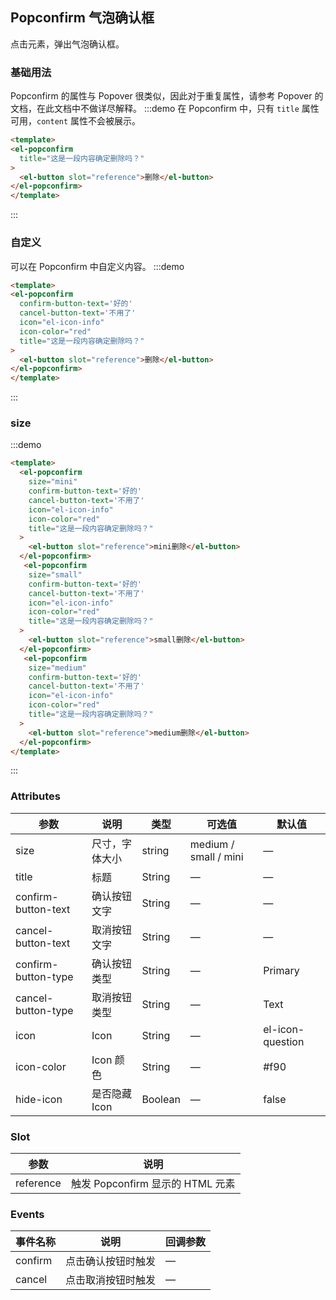 <!--
 * @Descripttion: 
 * @Author: pengpeng
 * @Date: 2021-04-19 14:14:06
 * @LastEditors: pengpeng
 * @LastEditTime: 2021-04-22 14:40:57
-->
## Popconfirm 气泡确认框

点击元素，弹出气泡确认框。

### 基础用法

Popconfirm 的属性与 Popover 很类似，因此对于重复属性，请参考 Popover 的文档，在此文档中不做详尽解释。
:::demo 在 Popconfirm 中，只有 `title` 属性可用，`content` 属性不会被展示。
```html
<template>
<el-popconfirm
  title="这是一段内容确定删除吗？"
>
  <el-button slot="reference">删除</el-button>
</el-popconfirm>
</template>
````
:::

### 自定义

可以在 Popconfirm 中自定义内容。
:::demo
```html
<template>
<el-popconfirm
  confirm-button-text='好的'
  cancel-button-text='不用了'
  icon="el-icon-info"
  icon-color="red"
  title="这是一段内容确定删除吗？"
>
  <el-button slot="reference">删除</el-button>
</el-popconfirm>
</template>
```
:::

### size

:::demo
```html
<template>
  <el-popconfirm
    size="mini"
    confirm-button-text='好的'
    cancel-button-text='不用了'
    icon="el-icon-info"
    icon-color="red"
    title="这是一段内容确定删除吗？"
  >
    <el-button slot="reference">mini删除</el-button>
  </el-popconfirm>
   <el-popconfirm
    size="small"
    confirm-button-text='好的'
    cancel-button-text='不用了'
    icon="el-icon-info"
    icon-color="red"
    title="这是一段内容确定删除吗？"
  >
    <el-button slot="reference">small删除</el-button>
  </el-popconfirm>
   <el-popconfirm
    size="medium"
    confirm-button-text='好的'
    cancel-button-text='不用了'
    icon="el-icon-info"
    icon-color="red"
    title="这是一段内容确定删除吗？"
  >
    <el-button slot="reference">medium删除</el-button>
  </el-popconfirm>
</template>
```
:::

### Attributes
| 参数               | 说明                                                     | 类型              | 可选值      | 默认值 |
|--------------------|----------------------------------------------------------|-------------------|-------------|--------|
| size      | 尺寸，字体大小 | string     |	medium / small / mini | — |
|  title              | 标题 | String | — | — |
|  confirm-button-text              | 确认按钮文字 | String | — | — |
|  cancel-button-text              | 取消按钮文字 | String | — | — |
|  confirm-button-type              | 确认按钮类型 | String | — | Primary |
|  cancel-button-type              | 取消按钮类型 | String | — | Text |
|  icon              | Icon | String | — | el-icon-question |
|  icon-color              | Icon 颜色 | String | — | #f90 |
|  hide-icon              | 是否隐藏 Icon | Boolean | — | false |

### Slot
| 参数 | 说明 |
|--- | ---|
| reference | 触发 Popconfirm 显示的 HTML 元素 |

### Events
| 事件名称 | 说明 | 回调参数 |
|---------|--------|---------|
| confirm | 点击确认按钮时触发 | — |
| cancel | 点击取消按钮时触发 | — |